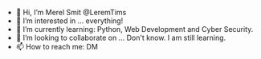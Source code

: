 - 👋 Hi, I’m Merel Smit @LeremTims
- 👀 I’m interested in ... everything! 
- 🌱 I’m currently learning: Python, Web Development and Cyber Security.
- 💞️ I’m looking to collaborate on ... Don't know. I am still learning. 
- 📫 How to reach me: DM

<!---
LeremTims/LeremTims is a ✨ special ✨ repository because its `README.md` (this file) appears on your GitHub profile.
You can click the Preview link to take a look at your changes.
--->
